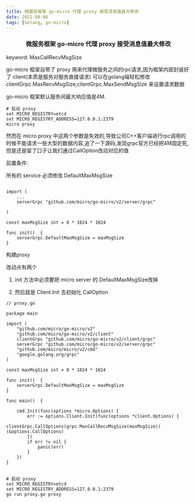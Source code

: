 ```yaml
---
title: 微服务框架 go-micro 代理 proxy 接受消息值最大修改
date: 2021-08-06
tags: [Golang, go-micro]
---
```


### <center> 微服务框架 go-micro 代理 proxy 接受消息值最大修改 </center>

keyword: MaxCallRecvMsgSize

go-micro 框架自带了 proxy 用来代理微服务之间的rpc请求,因为框架内部封装好了 client(本质是服务对服务直接请求) 可以在golang端轻松修改 clientGrpc.MaxRecvMsgSize,clientGrpc.MaxSendMsgSize 来设置请求数据

go-micro 框架默认服务间最大响应值是4M.

```
# 启动 proxy
set MICRO_REGISTRY=etcd
set MICRO_REGISTRY_ADDRESS=127.0.0.1:2379
micro proxy
```

然而在 micro proxy 中这两个参数是失效的,导致公司C++客户端进行rpc调用的时候不能请求一些大型的数据内容,追了一下源码,发现grpc官方已经把4M固定死,但是还是留了口子让我们通过CallOption改动对应的值

前置条件:

所有的 service 必须修改 DefaultMaxMsgSize

```

import (
    ...
    serverGrpc "github.com/micro/go-micro/v2/server/grpc"
    
)

const maxMsgSize int = 8 * 1024 * 1024

func init()  {
    serverGrpc.DefaultMaxMsgSize = maxMsgSize
}

```

构建proxy

改动点有两个

1. init 方法中必须要把 micro server 的 DefaultMaxMsgSize改掉

2. 然后就是 Client.Init 去初始化 CallOption

```
// proxy.go

package main

import (
    "github.com/micro/go-micro/v2"
    "github.com/micro/go-micro/v2/client"
    clientGrpc "github.com/micro/go-micro/v2/client/grpc"
    serverGrpc "github.com/micro/go-micro/v2/server/grpc"
    "github.com/micro/micro/v2/cmd"
    "google.golang.org/grpc"
)

const maxMsgSize int = 8 * 1024 * 1024

func init()  {
    serverGrpc.DefaultMaxMsgSize = maxMsgSize
}

func main()  {

    cmd.Init(func(options *micro.Options) {
        err := options.Client.Init(func(options *client.Options) {
            clientGrpc.CallOptions(grpc.MaxCallRecvMsgSize(maxMsgSize))(&options.CallOptions)
        })
        if err != nil {
            panic(err)
        }
    })
}


```
```
# 启动 proxy
set MICRO_REGISTRY=etcd
set MICRO_REGISTRY_ADDRESS=127.0.0.1:2379
go run proxy.go proxy
```
